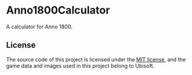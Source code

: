 # Anno1800Calculator
A calculator for Anno 1800.

## License

The source code of this project is licensed under the [MIT license](LICENSE.md), and the game data and images used in this project belong to Ubisoft.